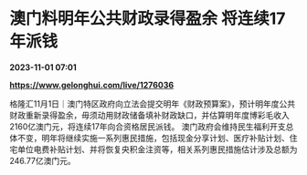 # 澳门料明年公共财政录得盈余 将连续17年派钱

**2023-11-01 07:01**

**https://www.gelonghui.com/live/1276036**

格隆汇11月1日｜澳门特区政府向立法会提交明年《财政预算案》，预计明年度公共财政重新录得盈余，毋须动用财政储备填补财政缺口，并估算明年度博彩毛收入2160亿澳门元，将连续17年向合资格居民派钱。 澳门政府会维持民生福利开支总体不变，明年将继续实施一系列惠民措施，包括现金分享计划、医疗补贴计划、住宅单位电费补贴计划、并将恢复央积金注资等，相关系列惠民措施估计涉及总额为246.77亿澳门元。
